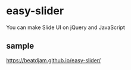 # easy-slider
You can make Slide UI on jQuery and JavaScript

## sample
https://beatdjam.github.io/easy-slider/
